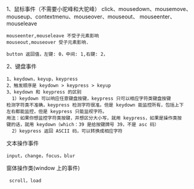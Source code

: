 1、鼠标事件（不需要小驼峰和大驼峰）
click、mousedown、mousemove、mouseup、contextmenu、mouseover、mouseout、
mouseenter、 mouseleave
```
mouseenter,mouseleave 不受子元素影响
mouseout,mouseover 受子元素影响.

button 返回值，左键: 0，中间: 1,右键: 2，

```
2、键盘事件
```
1、keydown，keyup，keypress
2、触发顺序是 keydown > keypress > keyup
3、keydown 和 keypress 的区别
  1）keydown 可以响应任意键盘按键，keypress 只可以相应字符类键盘按键
检测字符类不准确，keypress 检测字符很准。但是 keydown 能监控所有，包括上下
左右都能监控，但是 keypress 只能监视字符。
用法：如果你想监控字符类按键，并想区分大小写，就用 keypress，如果是操作类按
键的话，就用 keydown（which：39 是给按键牌号 39，不是 asc 码）
  2）keypress 返回 ASCII 码，可以转换成相应字符

```
文本操作事件
```
input，change，focus，blur
```
窗体操作类(window 上的事件)
```
 scroll，load
```